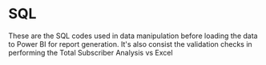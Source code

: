 # SQL

These are the SQL codes used in data manipulation before loading the data to Power BI for report generation. It's also consist the validation checks in performing the Total Subscriber Analysis vs Excel

 
